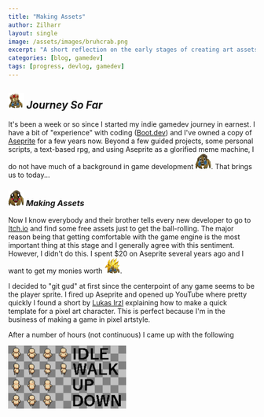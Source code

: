 ```yaml
---
title: "Making Assets"
author: Zilharr
layout: single
image: /assets/images/bruhcrab.png
excerpt: "A short reflection on the early stages of creating art assets for my game."
categories: [blog, gamedev]
tags: [progress, devlog, gamedev]
---
```


## <img src="/assets/images/king_crab.png" alt="king crab" width="32" height="32" /> *Journey So Far*

It's been a week or so since I started my indie gamedev journey in earnest. I have a bit of "experience" with
coding ([Boot.dev](https://www.boot.dev/)) and I've owned a copy of [Aseprite](https://www.aseprite.org/) for
a few years now. Beyond a few guided projects, some personal scripts, a text-based rpg, and using Aseprite
as a glorified meme machine, I do not have much of a background in game development <img src="/assets/images/bruhcrab.png" alt="bruh-crab" width="32" height="32" />. That brings us to today...

### <img src="/assets/images/kawaii_crab.png" alt="kawaii crab" width="32" height="32" /> *Making Assets*

Now I know everybody and their brother tells every new developer to go to [Itch.io](https://itch.io/) and find some
free assets just to get the ball-rolling. The major reason being that getting comfortable with the game engine
is the most important thing at this stage and I generally agree with this sentiment. However, I didn't do this.
I spent $20 on Aseprite several years ago and I want to get my monies worth <img src="assets/images/super_bruh.png" alt="super_bruh" width="32" height="32" />.

I decided to "git gud" at first since the centerpoint of any game seems to be the player sprite. I fired up Aseprite
and opened up YouTube where pretty quickly I found a short by [Lukas Irzl](https://www.youtube.com/watch?v=aLPPSjmRQgc)
explaining how to make a quick template for a pixel art character. This is perfect because I'm in the business of making
a game in pixel artstyle.

After a number of hours (not continuous) I came up with the following

<img src="assets/images/2025_04_08_16_21_15_player.aseprite_Aseprite_v1.3.13.png" alt="player spritesheet with various defined directions" width="240" height="128" />


